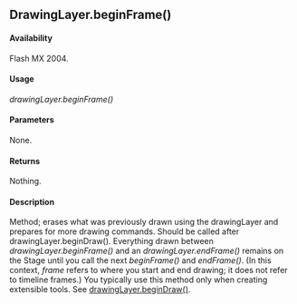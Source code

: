 ## DrawingLayer.beginFrame()

#### Availability

Flash MX 2004.

#### Usage

*drawingLayer.beginFrame()*

#### Parameters

None.

#### Returns

Nothing.

#### Description

Method; erases what was previously drawn using the drawingLayer and prepares for more drawing commands. Should be called after drawingLayer.beginDraw(). Everything drawn between *drawingLayer.beginFrame()* and an *drawingLayer.endFrame()* remains on the Stage until you call the next *beginFrame()* and *endFrame()*. (In this context, *frame* refers to where you start and end drawing; it does not refer to timeline frames.) You typically use this method only when creating extensible tools. See [drawingLayer.beginDraw()](../drawingLayer_object/drawingLayer.md).
